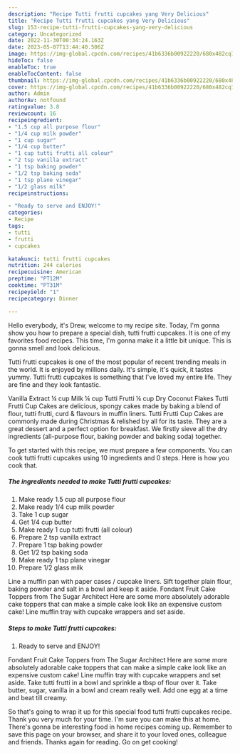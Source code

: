 ```yaml
---
description: "Recipe Tutti frutti cupcakes yang Very Delicious"
title: "Recipe Tutti frutti cupcakes yang Very Delicious"
slug: 153-recipe-tutti-frutti-cupcakes-yang-very-delicious
category: Uncategorized
date: 2022-11-30T00:34:24.163Z
date: 2023-05-07T13:44:40.506Z
image: https://img-global.cpcdn.com/recipes/41b6336b00922220/680x482cq70/tutti-frutti-cupcakes-recipe-main-photo.jpg
hideToc: false
enableToc: true
enableTocContent: false
thumbnail: https://img-global.cpcdn.com/recipes/41b6336b00922220/680x482cq70/tutti-frutti-cupcakes-recipe-main-photo.jpg
cover: https://img-global.cpcdn.com/recipes/41b6336b00922220/680x482cq70/tutti-frutti-cupcakes-recipe-main-photo.jpg
author: Admin
authorAv: notfound
ratingvalue: 3.8
reviewcount: 16
recipeingredient:
- "1.5 cup all purpose flour"
- "1/4 cup milk powder"
- "1 cup sugar"
- "1/4 cup butter"
- "1 cup tutti frutti all colour"
- "2 tsp vanilla extract"
- "1 tsp baking powder"
- "1/2 tsp baking soda"
- "1 tsp plane vinegar"
- "1/2 glass milk"
recipeinstructions:

- "Ready to serve and ENJOY!"
categories:
- Recipe
tags:
- tutti
- frutti
- cupcakes

katakunci: tutti frutti cupcakes 
nutrition: 244 calories
recipecuisine: American
preptime: "PT12M"
cooktime: "PT31M"
recipeyield: "1"
recipecategory: Dinner

---
```



Hello everybody, it's Drew, welcome to my recipe site. Today, I'm gonna show you how to prepare a special dish, tutti frutti cupcakes. It is one of my favorites food recipes. This time, I'm gonna make it a little bit unique. This is gonna smell and look delicious.

Tutti frutti cupcakes is one of the most popular of recent trending meals in the world. It is enjoyed by millions daily. It's simple, it's quick, it tastes yummy. Tutti frutti cupcakes is something that I've loved my entire life. They are fine and they look fantastic.

Vanilla Extract ¼ cup Milk ¼ cup Tutti Frutti ¼ cup Dry Coconut Flakes Tutti Frutti Cup Cakes are delicious, spongy cakes made by baking a blend of flour, tutti frutti, curd &amp; flavours in muffin liners. Tutti Frutti Cup Cakes are commonly made during Christmas &amp; relished by all for its taste. They are a great dessert and a perfect option for breakfast. We firstly sieve all the dry ingredients (all-purpose flour, baking powder and baking soda) together.


To get started with this recipe, we must prepare a few components. You can cook tutti frutti cupcakes using 10 ingredients and 0 steps. Here is how you cook that.

<!--inarticleads1-->

##### The ingredients needed to make Tutti frutti cupcakes:

1. Make ready 1.5 cup all purpose flour
1. Make ready 1/4 cup milk powder
1. Take 1 cup sugar
1. Get 1/4 cup butter
1. Make ready 1 cup tutti frutti (all colour)
1. Prepare 2 tsp vanilla extract
1. Prepare 1 tsp baking powder
1. Get 1/2 tsp baking soda
1. Make ready 1 tsp plane vinegar
1. Prepare 1/2 glass milk


Line a muffin pan with paper cases / cupcake liners. Sift together plain flour, baking powder and salt in a bowl and keep it aside. Fondant Fruit Cake Toppers from The Sugar Architect Here are some more absolutely adorable cake toppers that can make a simple cake look like an expensive custom cake! Line muffin tray with cupcake wrappers and set aside. 

<!--inarticleads2-->

##### Steps to make Tutti frutti cupcakes:


1. Ready to serve and ENJOY!

Fondant Fruit Cake Toppers from The Sugar Architect Here are some more absolutely adorable cake toppers that can make a simple cake look like an expensive custom cake! Line muffin tray with cupcake wrappers and set aside. Take tutti frutti in a bowl and sprinkle a tbsp of flour over it. Take butter, sugar, vanilla in a bowl and cream really well. Add one egg at a time and beat till creamy. 

So that's going to wrap it up for this special food tutti frutti cupcakes recipe. Thank you very much for your time. I'm sure you can make this at home. There's gonna be interesting food in home recipes coming up. Remember to save this page on your browser, and share it to your loved ones, colleague and friends. Thanks again for reading. Go on get cooking!
